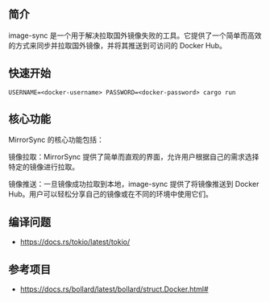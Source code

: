 ## 简介
image-sync 是一个用于解决拉取国外镜像失败的工具。它提供了一个简单而高效的方式来同步并拉取国外镜像，并将其推送到可访问的 Docker Hub。

## 快速开始
```shell
USERNAME=<docker-username> PASSWORD=<docker-password> cargo run
```

## 核心功能
MirrorSync 的核心功能包括：

镜像拉取：MirrorSync 提供了简单而直观的界面，允许用户根据自己的需求选择特定的镜像进行拉取。

镜像推送：一旦镜像成功拉取到本地，image-sync 提供了将镜像推送到 Docker Hub。用户可以轻松分享自己的镜像或在不同的环境中使用它们。

## 编译问题
- https://docs.rs/tokio/latest/tokio/

## 参考项目
- https://docs.rs/bollard/latest/bollard/struct.Docker.html#